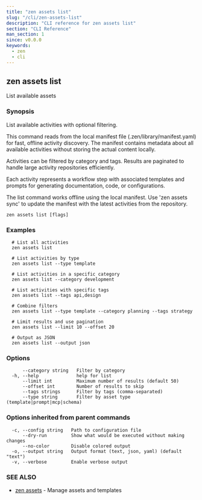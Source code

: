 ```yaml
---
title: "zen assets list"
slug: "/cli/zen-assets-list"
description: "CLI reference for zen assets list"
section: "CLI Reference"
man_section: 1
since: v0.0.0
keywords:
  - zen
  - cli
---
```


## zen assets list

List available assets

### Synopsis

List available activities with optional filtering.

This command reads from the local manifest file (.zen/library/manifest.yaml) for fast,
offline activity discovery. The manifest contains metadata about all available activities
without storing the actual content locally.

Activities can be filtered by category and tags. Results are paginated
to handle large activity repositories efficiently.

Each activity represents a workflow step with associated templates and prompts
for generating documentation, code, or configurations.

The list command works offline using the local manifest. Use 'zen assets sync'
to update the manifest with the latest activities from the repository.

```
zen assets list [flags]
```

### Examples

```
  # List all activities
  zen assets list

  # List activities by type
  zen assets list --type template

  # List activities in a specific category
  zen assets list --category development

  # List activities with specific tags
  zen assets list --tags api,design

  # Combine filters
  zen assets list --type template --category planning --tags strategy

  # Limit results and use pagination
  zen assets list --limit 10 --offset 20

  # Output as JSON
  zen assets list --output json
```

### Options

```
      --category string   Filter by category
  -h, --help              help for list
      --limit int         Maximum number of results (default 50)
      --offset int        Number of results to skip
      --tags strings      Filter by tags (comma-separated)
      --type string       Filter by asset type (template|prompt|mcp|schema)
```

### Options inherited from parent commands

```
  -c, --config string   Path to configuration file
      --dry-run         Show what would be executed without making changes
      --no-color        Disable colored output
  -o, --output string   Output format (text, json, yaml) (default "text")
  -v, --verbose         Enable verbose output
```

### SEE ALSO

* [zen assets](zen-assets.md.md)	 - Manage assets and templates


